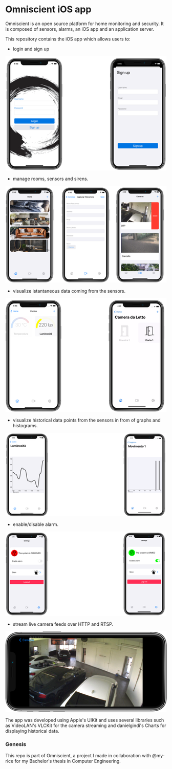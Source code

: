 # Omniscient iOS app
Omniscient is an open source platform for home monitoring and security. It is composed of sensors, alarms, an iOS app and an application server.







This repository contains the iOS app which allows users to:

- login and sign up

![User login and sign up](/assets/images/login-signup.png)



- manage rooms, sensors and sirens.

![Managing sensors, rooms and cameras](/assets/images/rooms-cameras.png)


- visualize istantaneous data coming from the sensors.


![Istantaneous data from sensors](/assets/images/sensors.png)

- visualize historical data points from the sensors in from of graphs and histograms.


![Historical data from sensors](/assets/images/sensors-2.png)

- enable/disable alarm.

![Enable and disable the alarm](/assets/images/alarm.png)

- stream live camera feeds over HTTP and RTSP.

![Enable and disable the alarm](/assets/images/camera-1.png)

The app was developed using Apple's UIKit and uses several libraries such as VideoLAN's VLCKit for the camera streaming and danielgindi's Charts for displaying historical data.

### Genesis
This repo is part of Omniscient, a project I made in collaboration with @my-rice for my Bachelor's thesis in Computer Engineering.
